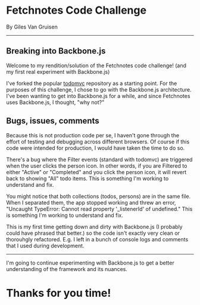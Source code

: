 # Fetchnotes Code Challenge

By Giles Van Gruisen

***

## Breaking into Backbone.js

Welcome to my rendition/solution of the Fetchnotes code challenge! (and my first real experiment with Backbone.js)

I've forked the popular [todomvc](https://github.com/addyosmani/todomvc) repository as a starting point. For the purposes of this challenge, I chose to go with the Backbone.js architecture. I've been wanting to get into Backbone.js for a while, and since Fetchnotes uses Backbone.js, I thought, "why not?"

## Bugs, issues, comments
Because this is not production code per se, I haven't gone through the effort of testing and debugging across different browsers. Of course if this code were intended for production, I would have taken the time to do so.

There's a bug where the Filter events (standard with todomvc) are triggered when the user clicks the person icon. In other words, if you are Filtered to either "Active" or "Completed" and you click the person icon, it will revert back to showing "All" todo items. This is something I'm working to understand and fix.

You might notice that both collections (todos, persons) are in the same file. When I separated them, the app stopped working and threw an error, "Uncaught TypeError: Cannot read property '_listenerId' of undefined." This is something I'm working to understand and fix.

This is my first time getting down and dirty with Backbone.js (I probably could have phrased that better.) so the code isn't exactly very clean or thorouhgly refactored. E.g. I left in a bunch of console logs and comments that I used during development. 

***

I'm going to continue experimenting with Backbone.js to get a better understanding of the framework and its nuances.

# Thanks for you time!